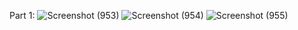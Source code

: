 Part 1:
![Screenshot (953)](https://github.com/CamelliaB2/spring-gumball/assets/72722448/fc8b0d30-9f74-4c2d-b3b3-ba0c6260c536)
![Screenshot (954)](https://github.com/CamelliaB2/spring-gumball/assets/72722448/36537528-a1c3-4942-bdeb-6b3dacdee693)
![Screenshot (955)](https://github.com/CamelliaB2/spring-gumball/assets/72722448/27b92f66-6ef9-404e-94f0-5b42fe5286fa)
